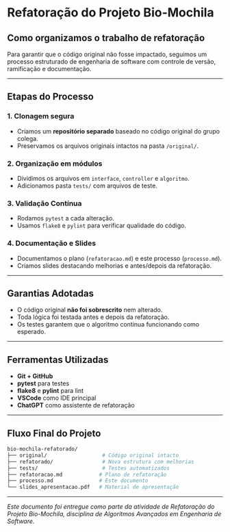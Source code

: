 # Refatoração do Projeto Bio-Mochila

## Como organizamos o trabalho de refatoração

Para garantir que o código original não fosse impactado, seguimos um processo estruturado de engenharia de software com controle de versão, ramificação e documentação.

---

## Etapas do Processo

### 1. **Clonagem segura**

* Criamos um **repositório separado** baseado no código original do grupo colega.
* Preservamos os arquivos originais intactos na pasta `/original/`.

### 2. **Organização em módulos**

* Dividimos os arquivos em `interface`, `controller` e `algoritmo`.
* Adicionamos pasta `tests/` com arquivos de teste.

### 3. **Validação Contínua**

* Rodamos `pytest` a cada alteração.
* Usamos `flake8` e `pylint` para verificar qualidade do código.

### 4. **Documentação e Slides**

* Documentamos o plano (`refatoracao.md`) e este processo (`processo.md`).
* Criamos slides destacando melhorias e antes/depois da refatoração.

---

## Garantias Adotadas

* O código original **não foi sobrescrito** nem alterado.
* Toda lógica foi testada antes e depois da refatoração.
* Os testes garantem que o algoritmo continua funcionando como esperado.

---

## Ferramentas Utilizadas

* **Git + GitHub**
* **pytest** para testes
* **flake8** e **pylint** para lint
* **VSCode** como IDE principal
* **ChatGPT** como assistente de refatoração

---

## Fluxo Final do Projeto

```bash
bio-mochila-refatorado/
├── original/                  # Código original intacto
├── refatorado/                # Nova estrutura com melhorias
├── tests/                     # Testes automatizados
├── refatoracao.md            # Plano de refatoração
├── processo.md               # Este documento
└── slides_apresentacao.pdf   # Material de apresentação
```

---

*Este documento foi entregue como parte da atividade de Refatoração do Projeto Bio-Mochila, disciplina de Algoritmos Avançados em Engenharia de Software.*
